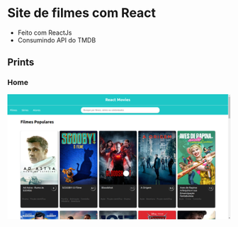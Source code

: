 # Site de filmes com React

* Feito com ReactJs
* Consumindo API do TMDB

## Prints

### Home
![Home](https://github.com/eduardozampiere/react-movie-app/blob/master/prints/home.png)